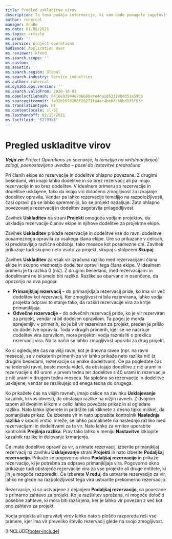 ```yaml
---
title: Pregled uskladitve virov
description: Ta tema podaja informacije, ki vam bodo pomagale zagotoviti, da so rezervacije virov in dodelitve za projekte poravnane.
author: ruhercul
manager: AnnBe
ms.date: 01/08/2021
ms.topic: article
ms.prod: ''
ms.service: project-operations
audience: Application User
ms.reviewer: kfend
ms.search.scope: ''
ms.custom: ''
ms.assetid: ''
ms.search.region: Global
ms.search.industry: Service industries
ms.author: ruhercul
ms.dyn365.ops.version: ''
ms.search.validFrom: 2020-10-01
ms.openlocfilehash: 0416e93944e7b6686a0e4da1d633188dd51e590b
ms.sourcegitcommit: fa32b1893286f20271fa4ec4be8fc68bd135f53c
ms.translationtype: HT
ms.contentlocale: sl-SI
ms.lasthandoff: 02/15/2021
ms.locfileid: "5279383"
---
```

# <a name="resource-reconciliation-overview"></a>Pregled uskladitve virov

_**Velja za:** Project Operations za scenarije, ki temeljijo na virih/manjkajoči zalogi, poenostavljeno uvedbo – posel do izstavitve predračuna_

Pri članih ekipe so rezervacije in dodelitve ohlapno povezane. Z drugimi besedami, viri imajo lahko dodelitve in so brez rezervacij ali pa imajo rezervacije in so brez dodelitev. V idealnem primeru so rezervacije in dodelitve usklajene, tako da imajo viri določeno zmogljivost za izvajanje dodelitev opravila. Vendar pa lahko rezervacije temeljijo na razpoložljivosti, časi opravil pa se lahko spremenijo, ko se projekt nadaljuje. Zato ohlapno povezovanje rezervacij in dodelitev zagotavlja prilagodljivost.

Zavihek **Uskladitev** na strani **Projekti** omogoča vodjam projektov, da uskladijo rezervacije članov ekipe in njihove dodelitve za projektne ekipe.

Zavihek **Uskladitev** prikaže rezervacije in dodelitve vse do ravni dodelitve posameznega opravila za vsakega člana ekipe. Ure so prikazane v celicah, ki predstavljajo različna obdobja, tako mesece kot posamezne dni. Zavihek prikazuje tudi skupno neto vsoto za projekt, skupaj s stolpcem **Skupaj**.

Zavihek **Uskladitev** za vsak vir izračuna razliko med rezervacijami člana ekipe in skupno vrednostjo dodelitev opravil tega člana ekipe. V idealnem primeru je ta razlika 0 (nič). Z drugimi besedami, med rezervacijami in dodelitvami ne bi smelo biti razlike. Razlike so obarvane in osenčene, da opozorijo na dva pogoja:

- **Primanjkljaj rezervacij** – do primanjkljaja rezervacij pride, ko ima vir več dodelitev kot rezervacij. Ker zmogljivost ni bila rezervirana, lahko vodja projekta odpravi to stanje tako, da razširi rezervacije vira za kritje primanjkljaja.
- **Odvečne rezervacije** – do odvečnih rezervacij pride, ko je vir rezerviran za projekt, vendar ni bil dodeljen opravilom. Ta pogoj je morda sprejemljiv v primerih, ko je bil vir rezerviran za projekt, preden je prišlo do dodelitve opravila. Toda v drugih primerih, kjer se ne načrtuje dodelitev vira opravilom, mora projektni vodja razmisliti o preklicu rezervacij vira. Na ta način se lahko zmogljivost uporabi za drug projekt.

Ko si ogledujete čas na višji ravni, kot je dnevna raven (npr. na ravni meseca), se v nekaterih primerih za vir lahko prikaže neto razlika nič (z drugimi besedami, rezervacije so enake dodelitvam). Če pa pogledate čas na tedenski ravni, boste morda videli, da obstajajo dodelitve z nič urami in rezervacije s 40 urami v prvem tednu ter dodelitve s 40 urami in rezervacije z nič urami v drugem tednu meseca. Na splošno so rezervacije in dodelitve usklajene, vendar se razlikujejo od enega tedna do drugega.

Ko prikažete čas na višjih ravneh, imajo celice na zavihku **Usklajevanje** kazalnik, ki vas obvesti, da obstajajo razlike na nižjih ravneh. Z dvojnim tapom ali dvojnim klikom v celici lahko povečate prikaz in si ogledate razliko. Nato lahko izberete in pridržite (ali kliknete z desno tipko miške), da pomanjšate prikaz. Če izberete vir in nato uporabite kontrolnik **Naslednja razlika** v orodni vrstici mreže, se lahko pomaknete na naslednjo razliko med rezervacijami in dodelitvami za ta vir. Nato lahko za vrnitev uporabite kontrolnik **Prejšnja razlika**. Prav tako lahko v meniju **Nastavitve** izklopite kazalnik razlike in delovanje krmarjenja.

Če imate dodelitve opravil za vir, a nimate rezervacij, izberite primanjkljaj rezervacij na zavihku **Usklajevanje** strani **Projekti** in nato izberite **Podaljšaj rezervacijo**. Prikaže se pogovorno okno **Podaljšaj rezervacijo** in prikaže rezervacijo, ki je potrebna za odpravo primanjkljaja vira. Pogovorno okno prikazuje tudi obstoječe rezervacije vira za vse projekte ali druge entitete, ki jih je mogoče razporediti. Če izberete **V redu**, da ustvarite rezervacijo za vir, lahko ne glede na razpoložljivost tega vira ustvarite prekomerno rezervacijo.

Rezervacije, ki so ustvarjene z dejanjem **Podaljšaj rezervacijo**, so povezane s primarno zahtevo za projekt. Ko je razširitev sprožena, ni mogoče določiti posebne zahteve, ki mora biti razširjena, ker je lahko vir povezan z več kot eno zahtevo za projekt.

Vodja projekta ali upravitelj virov lahko nato s ploščo razporeda reši vse primere, kjer ima vir preveliko število rezervacij glede na svojo zmogljivost.


[!INCLUDE[footer-include](../includes/footer-banner.md)]